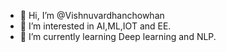 - 👋 Hi, I’m @Vishnuvardhanchowhan
- 👀 I’m interested in AI,ML,IOT and EE.
- 🌱 I’m currently learning Deep learning and NLP.

<!---
Vishnuvardhanchowhan/Vishnuvardhanchowhan is a ✨ special ✨ repository because its `README.md` (this file) appears on your GitHub profile.
You can click the Preview link to take a look at your changes.
--->
